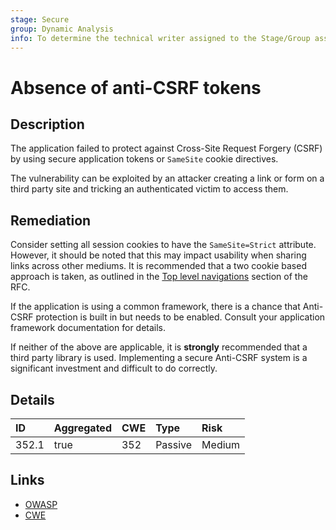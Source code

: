 ```yaml
---
stage: Secure
group: Dynamic Analysis
info: To determine the technical writer assigned to the Stage/Group associated with this page, see https://about.gitlab.com/handbook/engineering/ux/technical-writing/#assignments
---
```


# Absence of anti-CSRF tokens

## Description

The application failed to protect against Cross-Site Request Forgery (CSRF) by using
secure application tokens or `SameSite` cookie directives.

The vulnerability can be exploited by an attacker creating a link or form on a third
party site and tricking an authenticated victim to access them.

## Remediation

Consider setting all session cookies to have the `SameSite=Strict` attribute. However,
it should be noted that this may impact usability when sharing links across other mediums.
It is recommended that a two cookie based approach is taken, as outlined in the
[Top level navigations](https://datatracker.ietf.org/doc/html/draft-ietf-httpbis-rfc6265bis-08#section-8.8.2) section
of the RFC.

If the application is using a common framework, there is a chance that Anti-CSRF protection
is built in but needs to be enabled. Consult your application framework documentation for
details.

If neither of the above are applicable, it is **strongly** recommended that a third party library is used.
Implementing a secure Anti-CSRF system is a significant investment and difficult to do correctly.

## Details

| ID | Aggregated | CWE | Type | Risk |
|:---|:--------|:--------|:--------|:--------|
| 352.1 | true | 352 | Passive | Medium |

## Links

- [OWASP](https://owasp.org/www-community/attacks/csrf)
- [CWE](https://cwe.mitre.org/data/definitions/352.html)
